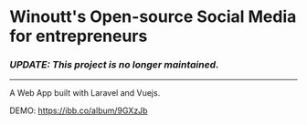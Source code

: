 # Winoutt's Open-source Social Media for entrepreneurs

### *UPDATE: This project is no longer maintained.*

----

A Web App built with Laravel and Vuejs.

DEMO: https://ibb.co/album/9GXzJb

